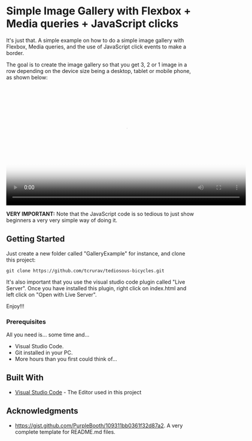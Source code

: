 # Simple Image Gallery with Flexbox + Media queries + JavaScript clicks

It's just that. A simple example on how to do a simple image gallery with Flexbox, Media queries, and the use of JavaScript click events to make a border.

The goal is to create the image gallery so that you get 3, 2 or 1 image in a row depending on the device size being a desktop, tablet or mobile phone, as shown below:

<video controls width="640" poster="docs/preview.png">
  <source src="docs/bicycles.mp4" type="video/mp4">
  <!-- opcional: mantén el .mov como fallback -->
  <source src="docs/bicycles.mov" type="video/quicktime">
  Your browser doesn't support embedded video.
</video>

**VERY IMPORTANT:** Note that the JavaScript code is so tedious to just show beginners a very very simple way of doing it.

## Getting Started

Just create a new folder called "GalleryExample" for instance, and clone this project:

````
git clone https://github.com/tcrurav/tediosous-bicycles.git
````

It's also important that you use the visual studio code plugin called "Live Server". Once you have installed this plugin, right click on index.html and left click on "Open with Live Server".

Enjoy!!!


### Prerequisites

All you need is... some time and...
* Visual Studio Code.
* Git installed in your PC.
* More hours than you first could think of...

## Built With

* [Visual Studio Code](https://code.visualstudio.com/) - The Editor used in this project

## Acknowledgments

* https://gist.github.com/PurpleBooth/109311bb0361f32d87a2. A very complete template for README.md files.
